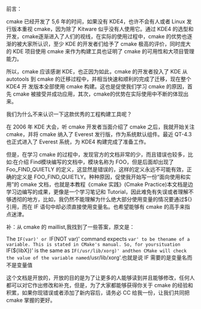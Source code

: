 前言：

cmake 已经开发了 5,6 年的时间，如果没有 KDE4，也许不会有人或者 Linux 发行版本重视 cmake，因为除了 Kitware 似乎没有人使用它。通过 KDE4 的选型和开发，cmake逐渐进入了人们的视线，在实际的使用过程中，cmake 的优势也逐渐的被大家所认识，至少 KDE 的开发者们给予了 cmake 极高的评价，同时庞大的 KDE 项目使用 cmake 来作为构建工具也证明了 cmake 的可用性和大项目管理能力。



所以，cmake 应该感谢 KDE，也正因为如此，cmake 的开发者投入了 KDE 从autotools 到 cmake 的迁移过程中，并相当快速和顺利的完成了迁移，现在整个 KDE4 开
发版本全部使用 cmake 构建。这也是促使我们学习 cmake 的原因，首先 cmake 被接受并成功应用，其次，cmake的优势在实际使用中不断的体现出来。



我们为什么不来认识一下这款优秀的工程构建工具呢？



在 2006 年 KDE 大会，听 cmake 开发者当面介绍了 cmake 之后，我就开始关注cmake，并将 cmake 纳入了 Everest 发行版，作为系统默认组件。最近 QT-4.3 也正式进入了 Everest 系统，为 KDE4 构建完成了准备工作。



但是，在学习 cmake 的过程中，发现官方的文档非常的少，而且错误也较多，比如:在介绍 Find<Name>模块编写的文档中，模块名称为 FOO，但是后面却出现了Foo_FIND_QUIETLY 的定义，这显然是错误的，这样的定义永远不可能有效，正确的定义是 FOO_FIND_QUIETLY。种种原因，促使我开始写一份“面向使用和实用”的 cmake 文档，也就是本教程《cmake 实践》(Cmake Practice)本文档是边学习边编写的成果，更像是一个学习笔记和 Tutorial，因此难免有失误或者理解不够透彻的地方，比如，我仍然不能理解为什么绝大部分使用变量的情况要通过${}引用，而在 IF 语句中却必须直接使用变量名。也希望能够有 cmake 的高手来指点迷津。



补：从 cmake 的 maillist,我找到了一些答案，原文是：



The `IF(var)' or `IF(NOT var)' command expects `var' to be thename of a variable. This is stated in CMake's manual. So, for yoursituation `IF(${libX})' is the same as `IF(/usr/lib/xorg)' andthen CMake will check the value of the variable named`/usr/lib/xorg'.也就是说 IF 需要的是变量名而不是变量值



这个文档是开放的，开放的目的是为了让更多的人能够读到并且能够修改，任何人都可以对它作出修改和补充，但是，为了大家都能够获得你关于 cmake 的经验和积累，如果你现错误或者添加了新内容后，请务必 CC 给我一份，让我们共同把 cmake 掌握的更好。